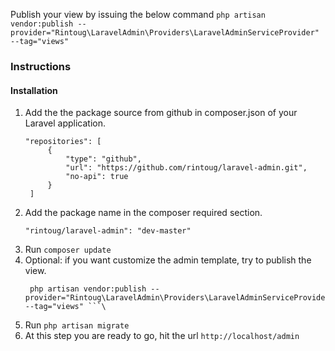 Publish your view by issuing the below command
```php artisan vendor:publish --provider="Rintoug\LaravelAdmin\Providers\LaravelAdminServiceProvider" --tag="views"```

### Instructions

#### Installation

1. Add the the package source from github in composer.json of your Laravel application.
   ```
   "repositories": [
        {
            "type": "github",
            "url": "https://github.com/rintoug/laravel-admin.git",
            "no-api": true
        }
    ]
   
2. Add the package name in the composer required section.
   ```
   "rintoug/laravel-admin": "dev-master"
3. Run ```composer update```
4. Optional: if you want customize the admin template, try to publish the view.
   ```
    php artisan vendor:publish --provider="Rintoug\LaravelAdmin\Providers\LaravelAdminServiceProvider" --tag="views" ```\
5. Run ```php artisan migrate```
6. At this step you are ready to go, hit the url ```http://localhost/admin```

